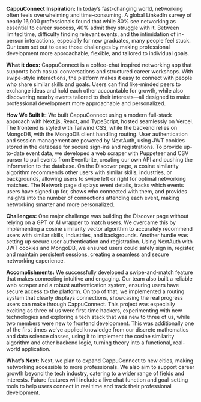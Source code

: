 **CappuConnect**
**Inspiration:**
In today’s fast-changing world, networking often feels overwhelming and time-consuming. A global LinkedIn survey of nearly 16,000 professionals found that while 80% see networking as essential to career success, 40% admit they struggle with it. Between limited time, difficulty finding relevant events, and the intimidation of in-person interactions, especially for new graduates, many people feel stuck. Our team set out to ease those challenges by making professional development more approachable, flexible, and tailored to individual goals.

**What it does:**
CappuConnect is a coffee-chat inspired networking app that supports both casual conversations and structured career workshops. With swipe-style interactions, the platform makes it easy to connect with people who share similar skills and goals. Users can find like-minded peers to exchange ideas and hold each other accountable for growth, while also discovering nearby events tailored to their interests—all designed to make professional development more approachable and personalized.

**How We Built It:**
We built CappuConnect using a modern full-stack approach with Next.js, React, and TypeScript, hosted seamlessly on Vercel. The frontend is styled with Tailwind CSS, while the backend relies on MongoDB, with the MongoDB client handling routing. User authentication and session management are powered by NextAuth, using JWT cookies stored in the database for secure sign-ins and registrations. To provide up-to-date event data, we developed a web scraper with Puppeteer and CSV parser to pull events from Eventbrite, creating our own API and pushing the information to the database. On the Discover page, a cosine similarity algorithm recommends other users with similar skills, industries, or backgrounds, allowing users to swipe left or right for optimal networking matches. The Network page displays event details, tracks which events users have signed up for, shows who connected with them, and provides insights into the number of connections attending each event, making networking smarter and more personalized.

**Challenges:**
One major challenge was building the Discover page without relying on a GPT or AI wrapper to match users. We overcame this by implementing a cosine similarity vector algorithm to accurately recommend users with similar skills, industries, and backgrounds. Another hurdle was setting up secure user authentication and registration. Using NextAuth with JWT cookies and MongoDB, we ensured users could safely sign in, register, and maintain persistent sessions, creating a seamless and secure networking experience.

**Accomplishments:**
We successfully developed a swipe-and-match feature that makes connecting intuitive and engaging. Our team also built a reliable web scraper and a robust authentication system, ensuring users have secure access to the platform. On top of that, we implemented a routing system that clearly displays connections, showcasing the real progress users can make through CappuConnect. This project was especially exciting as three of us were first-time hackers, experimenting with new technologies and exploring a tech stack that was new to three of us, while two members were new to frontend development. This was additionally one of the first times we've applied knowledge from our discrete mathematics and data science classes, using it to implement the cosine similarity algorithm and other backend logic, turning theory into a functional, real-world application.

**What’s Next:**
Next, we plan to expand CappuConnect to new cities, making networking accessible to more professionals. We also aim to support career growth beyond the tech industry, catering to a wider range of fields and interests. Future features will include a live chat function and goal-setting tools to help users connect in real time and track their professional development.
